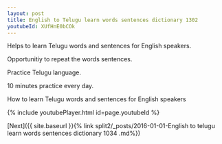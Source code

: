 ```yaml
---
layout: post
title: English to Telugu learn words sentences dictionary 1302 
youtubeId: XUfHnE0bCOk
---
```

 
 
Helps to learn Telugu words and sentences for English speakers.

Opportunitiy to repeat the words sentences. 

Practice Telugu language. 
 
10 minutes practice every day. 
 
How to learn Telugu words and sentences for English speakers 
 
{% include youtubePlayer.html id=page.youtubeId %}
 
 
[Next]({{ site.baseurl }}{% link  split2/_posts/2016-01-01-English to telugu learn words sentences dictionary 1034 .md%})
 
